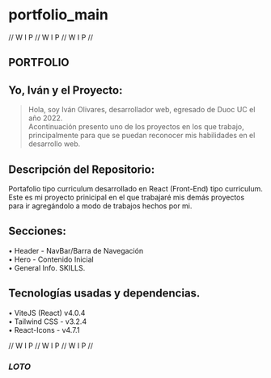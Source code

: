 # portfolio_main

//  W I P  //  W I P  //  W I P  //

## PORTFOLIO

## Yo, Iván y el Proyecto:
> Hola, soy Iván Olivares, desarrollador web, egresado de Duoc UC el año 2022.  
> Acontinuación presento uno de los proyectos en los que trabajo, principalmente para que se puedan reconocer mis habilidades en el desarrollo web.

## Descripción del Repositorio: 
Portafolio tipo curriculum desarrollado en React (Front-End) tipo curriculum. Este es mi proyecto prinicipal en el que trabajaré mis demás proyectos  
para ir agregándolo a modo de trabajos hechos por mi.  

## Secciones:  
• Header - NavBar/Barra de Navegación  
• Hero - Contenido Inicial  
• General Info. SKILLS.  

## Tecnologías usadas y dependencias. 
• ViteJS (React) v4.0.4  
• Tailwind CSS - v3.2.4  
• React-Icons - v4.7.1  
 
 
//  W I P  //  W I P  //  W I P  //

### *LOTO*
